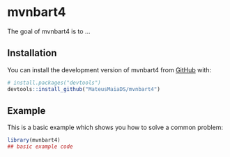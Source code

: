 
# mvnbart4

<!-- badges: start -->
<!-- badges: end -->

The goal of mvnbart4 is to ...

## Installation

You can install the development version of mvnbart4 from [GitHub](https://github.com/) with:

``` r
# install.packages("devtools")
devtools::install_github("MateusMaiaDS/mvnbart4")
```

## Example

This is a basic example which shows you how to solve a common problem:

``` r
library(mvnbart4)
## basic example code
```

